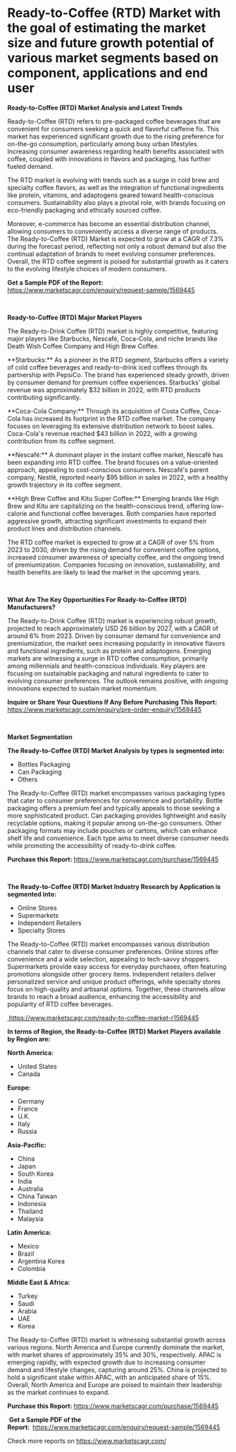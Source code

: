 <p><h1>Ready-to-Coffee (RTD) Market with the goal of estimating the market size and future growth potential of various market segments based on component, applications and end user</h1></p><p><strong>Ready-to-Coffee (RTD) Market Analysis and Latest Trends</strong></p>
<p><p>Ready-to-Coffee (RTD) refers to pre-packaged coffee beverages that are convenient for consumers seeking a quick and flavorful caffeine fix. This market has experienced significant growth due to the rising preference for on-the-go consumption, particularly among busy urban lifestyles. Increasing consumer awareness regarding health benefits associated with coffee, coupled with innovations in flavors and packaging, has further fueled demand. </p><p>The RTD market is evolving with trends such as a surge in cold brew and specialty coffee flavors, as well as the integration of functional ingredients like protein, vitamins, and adaptogens geared toward health-conscious consumers. Sustainability also plays a pivotal role, with brands focusing on eco-friendly packaging and ethically sourced coffee.</p><p>Moreover, e-commerce has become an essential distribution channel, allowing consumers to conveniently access a diverse range of products. The Ready-to-Coffee (RTD) Market is expected to grow at a CAGR of 7.3% during the forecast period, reflecting not only a robust demand but also the continual adaptation of brands to meet evolving consumer preferences. Overall, the RTD coffee segment is poised for substantial growth as it caters to the evolving lifestyle choices of modern consumers.</p></p>
<p><strong>Get a Sample PDF of the Report:&nbsp;</strong> <a href="https://www.marketscagr.com/enquiry/request-sample/1569445?utm_campaign=3195&utm_medium=2&utm_source=Github&utm_content=ia&utm_term=25032025&utm_id=ready-to-coffee-rtd">https://www.marketscagr.com/enquiry/request-sample/1569445</a></p>
<p>&nbsp;</p>
<p><strong>Ready-to-Coffee (RTD) Major Market Players</strong></p>
<p><p>The Ready-to-Drink Coffee (RTD) market is highly competitive, featuring major players like Starbucks, Nescafé, Coca-Cola, and niche brands like Death Wish Coffee Company and High Brew Coffee. </p><p>**Starbucks:** As a pioneer in the RTD segment, Starbucks offers a variety of cold coffee beverages and ready-to-drink iced coffees through its partnership with PepsiCo. The brand has experienced steady growth, driven by consumer demand for premium coffee experiences. Starbucks' global revenue was approximately $32 billion in 2022, with RTD products contributing significantly.</p><p>**Coca-Cola Company:** Through its acquisition of Costa Coffee, Coca-Cola has increased its footprint in the RTD coffee market. The company focuses on leveraging its extensive distribution network to boost sales. Coca-Cola's revenue reached $43 billion in 2022, with a growing contribution from its coffee segment.</p><p>**Nescafé:** A dominant player in the instant coffee market, Nescafé has been expanding into RTD coffee. The brand focuses on a value-oriented approach, appealing to cost-conscious consumers. Nescafé's parent company, Nestlé, reported nearly $95 billion in sales in 2022, with a healthy growth trajectory in its coffee segment.</p><p>**High Brew Coffee and Kitu Super Coffee:** Emerging brands like High Brew and Kitu are capitalizing on the health-conscious trend, offering low-calorie and functional coffee beverages. Both companies have reported aggressive growth, attracting significant investments to expand their product lines and distribution channels.</p><p>The RTD coffee market is expected to grow at a CAGR of over 5% from 2023 to 2030, driven by the rising demand for convenient coffee options, increased consumer awareness of specialty coffee, and the ongoing trend of premiumization. Companies focusing on innovation, sustainability, and health benefits are likely to lead the market in the upcoming years.</p></p>
<p>&nbsp;</p>
<p><strong>What Are The Key Opportunities For Ready-to-Coffee (RTD) Manufacturers?</strong></p>
<p><p>The Ready-to-Drink Coffee (RTD) market is experiencing robust growth, projected to reach approximately USD 26 billion by 2027, with a CAGR of around 6% from 2023. Driven by consumer demand for convenience and premiumization, the market sees increasing popularity in innovative flavors and functional ingredients, such as protein and adaptogens. Emerging markets are witnessing a surge in RTD coffee consumption, primarily among millennials and health-conscious individuals. Key players are focusing on sustainable packaging and natural ingredients to cater to evolving consumer preferences. The outlook remains positive, with ongoing innovations expected to sustain market momentum.</p></p>
<p><strong>Inquire or Share Your Questions If Any Before Purchasing This Report:</strong> <a href="https://www.marketscagr.com/enquiry/pre-order-enquiry/1569445?utm_campaign=3195&utm_medium=2&utm_source=Github&utm_content=ia&utm_term=25032025&utm_id=ready-to-coffee-rtd">https://www.marketscagr.com/enquiry/pre-order-enquiry/1569445</a></p>
<p>&nbsp;</p>
<p><strong>Market Segmentation</strong></p>
<p><strong>The Ready-to-Coffee (RTD) Market Analysis by types is segmented into:</strong></p>
<p><ul><li>Bottles Packaging</li><li>Can Packaging</li><li>Others</li></ul></p>
<p><p>The Ready-to-Coffee (RTD) market encompasses various packaging types that cater to consumer preferences for convenience and portability. Bottle packaging offers a premium feel and typically appeals to those seeking a more sophisticated product. Can packaging provides lightweight and easily recyclable options, making it popular among on-the-go consumers. Other packaging formats may include pouches or cartons, which can enhance shelf life and convenience. Each type aims to meet diverse consumer needs while promoting the accessibility of ready-to-drink coffee.</p></p>
<p><strong>Purchase this Report:&nbsp;</strong><a href="https://www.marketscagr.com/purchase/1569445?utm_campaign=3195&utm_medium=2&utm_source=Github&utm_content=ia&utm_term=25032025&utm_id=ready-to-coffee-rtd">https://www.marketscagr.com/purchase/1569445</a></p>
<p>&nbsp;</p>
<p><strong>The Ready-to-Coffee (RTD) Market Industry Research by Application is segmented into:</strong></p>
<p><ul><li>Online Stores</li><li>Supermarkets</li><li>Independent Retailers</li><li>Specialty Stores</li></ul></p>
<p><p>The Ready-to-Coffee (RTD) market encompasses various distribution channels that cater to diverse consumer preferences. Online stores offer convenience and a wide selection, appealing to tech-savvy shoppers. Supermarkets provide easy access for everyday purchases, often featuring promotions alongside other grocery items. Independent retailers deliver personalized service and unique product offerings, while specialty stores focus on high-quality and artisanal options. Together, these channels allow brands to reach a broad audience, enhancing the accessibility and popularity of RTD coffee beverages.</p></p>
<p><a href="https://www.marketscagr.com/ready-to-coffee-market-r1569445?utm_campaign=3195&utm_medium=2&utm_source=Github&utm_content=ia&utm_term=25032025&utm_id=ready-to-coffee-rtd">&nbsp;https://www.marketscagr.com/ready-to-coffee-market-r1569445</a></p>
<p><strong>In terms of Region, the Ready-to-Coffee (RTD) Market Players available by Region are:</strong></p>
<p>
    <p> <strong> North America: </strong>
        <ul>
            <li>United States</li>
            <li>Canada</li>
        </ul>
        </p> 
    <p> <strong> Europe: </strong>
        <ul>
            <li>Germany</li>
            <li>France</li>
            <li>U.K.</li>
            <li>Italy</li>
            <li>Russia</li>
        </ul>
        </p> 
    <p> <strong> Asia-Pacific: </strong>
        <ul>
            <li>China</li>
            <li>Japan</li>
            <li>South Korea</li>
            <li>India</li>
            <li>Australia</li>
            <li>China Taiwan</li>
            <li>Indonesia</li>
            <li>Thailand</li>
            <li>Malaysia</li>
        </ul>
        </p> 
    <p> <strong> Latin America: </strong>
        <ul>
            <li>Mexico</li>
            <li>Brazil</li>
            <li>Argentina Korea</li>
            <li>Colombia</li>
        </ul>
        </p> 
    <p> <strong> Middle East & Africa: </strong>
        <ul>
            <li>Turkey</li>
            <li>Saudi</li>
            <li>Arabia</li>
            <li>UAE</li>
            <li>Korea</li>
        </ul>
    </p>
    </p>
<p><p>The Ready-to-Coffee (RTD) market is witnessing substantial growth across various regions. North America and Europe currently dominate the market, with market shares of approximately 35% and 30%, respectively. APAC is emerging rapidly, with expected growth due to increasing consumer demand and lifestyle changes, capturing around 25%. China is projected to hold a significant stake within APAC, with an anticipated share of 15%. Overall, North America and Europe are poised to maintain their leadership as the market continues to expand.</p></p>
<p><strong>Purchase this Report: </strong><a href="https://www.marketscagr.com/purchase/1569445?utm_campaign=3195&utm_medium=2&utm_source=Github&utm_content=ia&utm_term=25032025&utm_id=ready-to-coffee-rtd">https://www.marketscagr.com/purchase/1569445</a></p>
<p>&nbsp;<strong>Get a Sample PDF of the Report:&nbsp;&nbsp;</strong><a href="https://www.marketscagr.com/enquiry/request-sample/1569445?utm_campaign=3195&utm_medium=2&utm_source=Github&utm_content=ia&utm_term=25032025&utm_id=ready-to-coffee-rtd">https://www.marketscagr.com/enquiry/request-sample/1569445</a></p>
<p><strong></strong></p>
<p>Check more reports on <a href="https://www.marketscagr.com/?utm_campaign=3195&utm_medium=2&utm_source=Github&utm_content=ia&utm_term=25032025&utm_id=ready-to-coffee-rtd">https://www.marketscagr.com/</a></p>